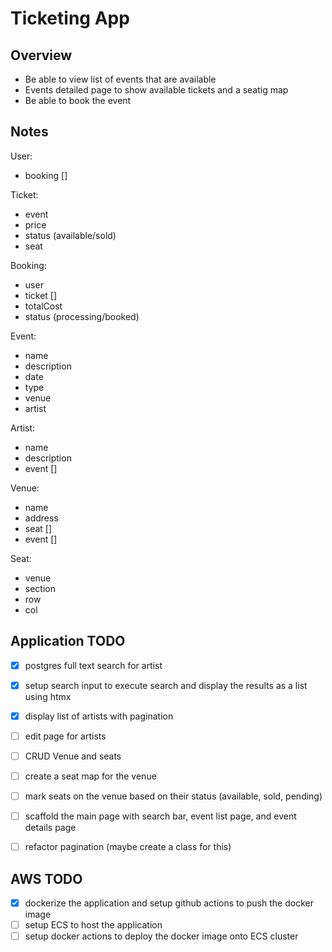 # Ticketing App

## Overview
- Be able to view list of events that are available
- Events detailed page to show available tickets and a seatig map
- Be able to book the event

## Notes
User:
- booking []

Ticket:
- event
- price
- status (available/sold)
- seat

Booking:
- user
- ticket []
- totalCost
- status (processing/booked)

Event:
- name
- description
- date
- type
- venue
- artist

Artist:
- name
- description
- event []

Venue:
- name
- address
- seat []
- event []

Seat:
- venue
- section
- row
- col

## Application TODO
- [x] postgres full text search for artist
- [x] setup search input to execute search and display the results as a list using htmx
- [x] display list of artists with pagination

- [ ] edit page for artists

- [ ] CRUD Venue and seats
- [ ] create a seat map for the venue
- [ ] mark seats on the venue based on their status (available, sold, pending)

- [ ] scaffold the main page with search bar, event list page, and event details page
- [ ] refactor pagination (maybe create a class for this)

## AWS TODO
- [x] dockerize the application and setup github actions to push the docker image
- [ ] setup ECS to host the application
- [ ] setup docker actions to deploy the docker image onto ECS cluster